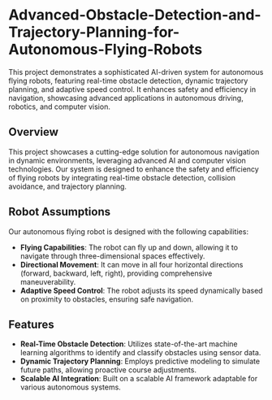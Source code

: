 # Advanced-Obstacle-Detection-and-Trajectory-Planning-for-Autonomous-Flying-Robots
This project demonstrates a sophisticated AI-driven system for autonomous flying robots, featuring real-time obstacle detection, dynamic trajectory planning, and adaptive speed control. It enhances safety and efficiency in navigation, showcasing advanced applications in autonomous driving, robotics, and computer vision.

## Overview

This project showcases a cutting-edge solution for autonomous navigation in dynamic environments, leveraging advanced AI and computer vision technologies. Our system is designed to enhance the safety and efficiency of flying robots by integrating real-time obstacle detection, collision avoidance, and trajectory planning.

## Robot Assumptions

Our autonomous flying robot is designed with the following capabilities:

- **Flying Capabilities**: The robot can fly up and down, allowing it to navigate through three-dimensional spaces effectively.
- **Directional Movement**: It can move in all four horizontal directions (forward, backward, left, right), providing comprehensive maneuverability.
- **Adaptive Speed Control**: The robot adjusts its speed dynamically based on proximity to obstacles, ensuring safe navigation.

## Features

- **Real-Time Obstacle Detection**: Utilizes state-of-the-art machine learning algorithms to identify and classify obstacles using sensor data.
- **Dynamic Trajectory Planning**: Employs predictive modeling to simulate future paths, allowing proactive course adjustments.
- **Scalable AI Integration**: Built on a scalable AI framework adaptable for various autonomous systems.

